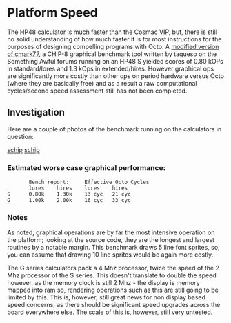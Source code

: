 # Platform Speed

The HP48 calculator is much faster than the Cosmac VIP, but, there is still no solid understanding of how much faster it is for most instructions for the purposes of designing compelling programs with Octo. A [modified version of cmark77](https://johnearnest.github.io/Octo/index.html?gist=0b340c02d2c41c164fd6849a377dd235), a CHIP-8 graphical benchmark tool written by taqueso on the Something Awful forums running on an HP48 S yielded scores of 0.80 kOPs in standard/lores and 1.3 kOps in extended/hires. However graphical ops are significantly more costly than other ops on period hardware versus Octo (where they are basically free) and as a result a raw computational cycles/second speed assessment still has not been completed.

## Investigation

Here are a couple of photos of the benchmark running on the calculators in question:

[schip](platform_speed_img/lores.jpg)
[schip](platform_speed_img/hires.jpg)

### Estimated worse case graphical performance:
```
       Bench report:     Effective Octo Cycles
       lores    hires    lores    hires
S      0.80k    1.30k    13 cyc   21 cyc
G      1.00k    2.00k    16 cyc   33 cyc
```

### Notes
As noted, graphical operations are by far the most intensive operation on the platform; looking at the source code, they are the longest and largest routines by a notable margin. This benchmark draws 5 line font sprites, so, you can assume that drawing 10 line sprites would be again more costly.

The G series calculators pack a 4 Mhz processor, twice the speed of the 2 Mhz processor of the S series. This doesn't translate to double the speed however, as the memory clock is still 2 Mhz - the display is memory mapped into ram so, rendering operations such as this are still going to be limited by this. This is, however, still great news for non display based speed concerns, as there should be significant speed upgrades across the board everywhere else. The scale of this is, however, still very untested.